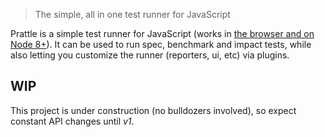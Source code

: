 > The simple, all in one test runner for JavaScript

Prattle is a simple test runner for JavaScript (works in [the browser and on Node 8+](./guides/compatibility.md)). It can be used to run spec, benchmark and impact tests, while also letting you customize the runner (reporters, ui, etc) via plugins.

## WIP

This project is under construction (no bulldozers involved), so expect constant API changes until _v1_.
